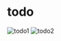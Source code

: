 # todo


![todo1](https://user-images.githubusercontent.com/80862408/191037461-ccacc1fb-d7b5-4877-a955-17527c941fb0.png)
![todo2](https://user-images.githubusercontent.com/80862408/191037471-39f1dfd9-a343-4b30-ab23-4d6ad172ad37.png)
